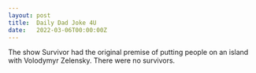 ```yaml
---
layout: post
title:  Daily Dad Joke 4U
date:   2022-03-06T00:00:00Z
---
```

The show Survivor had the original premise of putting people on an island with Volodymyr Zelensky. There were no survivors.
